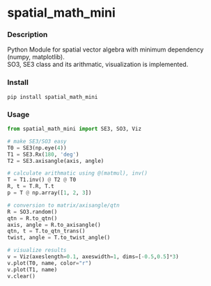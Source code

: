 # spatial_math_mini

### Description
Python Module for spatial vector algebra with minimum dependency (numpy, matplotlib).  
SO3, SE3 class and its arithmatic, visualization is implemented.   
  

### Install
```shell
pip install spatial_math_mini
```

### Usage
```python
from spatial_math_mini import SE3, SO3, Viz

# make SE3/SO3 easy
T0 = SE3(np.eye(4))
T1 = SE3.Rx(180, 'deg')
T2 = SE3.axisangle(axis, angle)

# calculate arithmatic using @(matmul), inv()
T = T1.inv() @ T2 @ T0
R, t = T.R, T.t
p = T @ np.array([1, 2, 3])

# conversion to matrix/axisangle/qtn
R = SO3.random()
qtn = R.to_qtn()
axis, angle = R.to_axisangle()
qtn, t = T.to_qtn_trans()
twist, angle = T.to_twist_angle()

# visualize results
v = Viz(axeslength=0.1, axeswidth=1, dims=[-0.5,0.5]*3)
v.plot(T0, name, color="r")
v.plot(T1, name)
v.clear()
```
